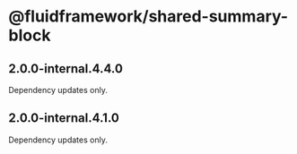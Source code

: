 # @fluidframework/shared-summary-block

## 2.0.0-internal.4.4.0

Dependency updates only.

## 2.0.0-internal.4.1.0

Dependency updates only.
